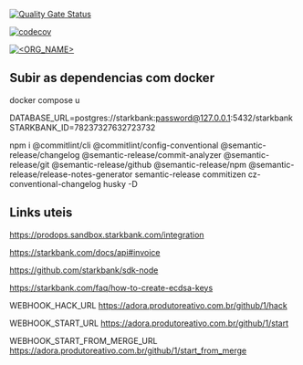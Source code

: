 

[![Quality Gate Status](https://sonarcloud.io/api/project_badges/measure?project=produtoreativo_payments&metric=alert_status)](https://sonarcloud.io/dashboard?id=produtoreativo_payments)

[![codecov](https://codecov.io/gh/produtoreativo/payments/branch/master/graph/badge.svg?token=)](https://codecov.io/gh/produtoreativo/payments)

[![<ORG_NAME>](https://circleci.com/gh/produtoreativo/payments/tree/master.svg?style=svg)](https://circleci.com/gh/produtoreativo/payments/?branch=master)

## Subir as dependencias com docker
docker compose u

DATABASE_URL=postgres://starkbank:password@127.0.0.1:5432/starkbank
STARKBANK_ID=78237327632723732


npm i @commitlint/cli @commitlint/config-conventional @semantic-release/changelog @semantic-release/commit-analyzer @semantic-release/git @semantic-release/github @semantic-release/npm @semantic-release/release-notes-generator semantic-release commitizen cz-conventional-changelog husky -D



## Links uteis
https://prodops.sandbox.starkbank.com/integration

https://starkbank.com/docs/api#invoice

https://github.com/starkbank/sdk-node

https://starkbank.com/faq/how-to-create-ecdsa-keys

WEBHOOK_HACK_URL
https://adora.produtoreativo.com.br/github/1/hack

WEBHOOK_START_URL
https://adora.produtoreativo.com.br/github/1/start

WEBHOOK_START_FROM_MERGE_URL
https://adora.produtoreativo.com.br/github/1/start_from_merge


